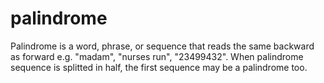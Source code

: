 # palindrome
Palindrome is a word, phrase, or sequence that reads the same backward as forward e.g. "madam", "nurses run", "23499432". When palindrome sequence is splitted in half, the first sequence may be a palindrome too.
